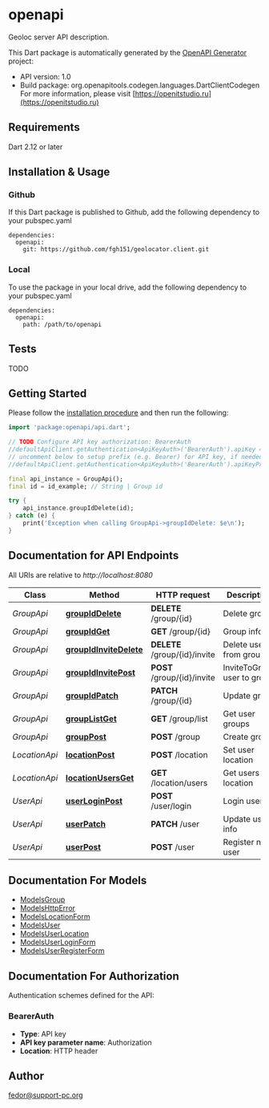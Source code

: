 # openapi
Geoloc server API description.

This Dart package is automatically generated by the [OpenAPI Generator](https://openapi-generator.tech) project:

- API version: 1.0
- Build package: org.openapitools.codegen.languages.DartClientCodegen
For more information, please visit [https://openitstudio.ru](https://openitstudio.ru)

## Requirements

Dart 2.12 or later

## Installation & Usage

### Github
If this Dart package is published to Github, add the following dependency to your pubspec.yaml
```
dependencies:
  openapi:
    git: https://github.com/fgh151/geolocator.client.git
```

### Local
To use the package in your local drive, add the following dependency to your pubspec.yaml
```
dependencies:
  openapi:
    path: /path/to/openapi
```

## Tests

TODO

## Getting Started

Please follow the [installation procedure](#installation--usage) and then run the following:

```dart
import 'package:openapi/api.dart';

// TODO Configure API key authorization: BearerAuth
//defaultApiClient.getAuthentication<ApiKeyAuth>('BearerAuth').apiKey = 'YOUR_API_KEY';
// uncomment below to setup prefix (e.g. Bearer) for API key, if needed
//defaultApiClient.getAuthentication<ApiKeyAuth>('BearerAuth').apiKeyPrefix = 'Bearer';

final api_instance = GroupApi();
final id = id_example; // String | Group id

try {
    api_instance.groupIdDelete(id);
} catch (e) {
    print('Exception when calling GroupApi->groupIdDelete: $e\n');
}

```

## Documentation for API Endpoints

All URIs are relative to *http://localhost:8080*

Class | Method | HTTP request | Description
------------ | ------------- | ------------- | -------------
*GroupApi* | [**groupIdDelete**](doc//GroupApi.md#groupiddelete) | **DELETE** /group/{id} | Delete group
*GroupApi* | [**groupIdGet**](doc//GroupApi.md#groupidget) | **GET** /group/{id} | Group info
*GroupApi* | [**groupIdInviteDelete**](doc//GroupApi.md#groupidinvitedelete) | **DELETE** /group/{id}/invite | Delete users from group
*GroupApi* | [**groupIdInvitePost**](doc//GroupApi.md#groupidinvitepost) | **POST** /group/{id}/invite | InviteToGroup user to group
*GroupApi* | [**groupIdPatch**](doc//GroupApi.md#groupidpatch) | **PATCH** /group/{id} | Update group
*GroupApi* | [**groupListGet**](doc//GroupApi.md#grouplistget) | **GET** /group/list | Get user groups
*GroupApi* | [**groupPost**](doc//GroupApi.md#grouppost) | **POST** /group | Create group
*LocationApi* | [**locationPost**](doc//LocationApi.md#locationpost) | **POST** /location | Set user location
*LocationApi* | [**locationUsersGet**](doc//LocationApi.md#locationusersget) | **GET** /location/users | Get users location
*UserApi* | [**userLoginPost**](doc//UserApi.md#userloginpost) | **POST** /user/login | Login user
*UserApi* | [**userPatch**](doc//UserApi.md#userpatch) | **PATCH** /user | Update user info
*UserApi* | [**userPost**](doc//UserApi.md#userpost) | **POST** /user | Register new user


## Documentation For Models

 - [ModelsGroup](doc//ModelsGroup.md)
 - [ModelsHttpError](doc//ModelsHttpError.md)
 - [ModelsLocationForm](doc//ModelsLocationForm.md)
 - [ModelsUser](doc//ModelsUser.md)
 - [ModelsUserLocation](doc//ModelsUserLocation.md)
 - [ModelsUserLoginForm](doc//ModelsUserLoginForm.md)
 - [ModelsUserRegisterForm](doc//ModelsUserRegisterForm.md)


## Documentation For Authorization


Authentication schemes defined for the API:
### BearerAuth

- **Type**: API key
- **API key parameter name**: Authorization
- **Location**: HTTP header


## Author

fedor@support-pc.org

